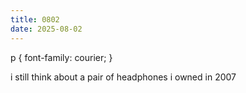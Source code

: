 ```yaml
---
title: 0802
date: 2025-08-02
---
```


p {
font-family: courier;
}

i still think about a pair of headphones i owned in 2007
